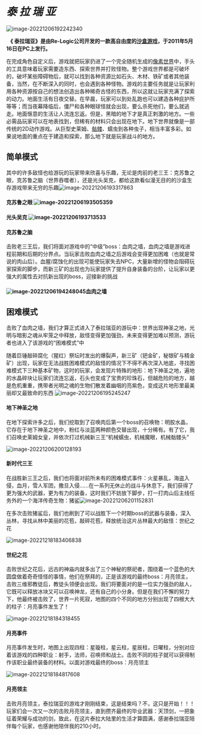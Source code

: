 #                         *泰  拉  瑞  亚*                          

![image-20221206192242340](C:\Users\liang\AppData\Roaming\Typora\typora-user-images\image-20221206192242340.png)

​    **《 泰拉瑞亚》是由Re-Logic公司开发的一款高自由度的[沙盒游戏](https://baike.baidu.com/item/沙盒游戏/634349?fromModule=lemma_inlink)，于2011年5月16日在PC上发行。**

在完成角色自定义后，游戏就把玩家扔进了一个完全随机生成的[像素世界](https://baike.baidu.com/item/像素世界?fromModule=lemma_inlink)中，手头的工具意味着玩家需要造东西、探索世界并打败怪物。整个游戏世界都是可破坏的，破坏某些障碍物后，就可以找到各种资源比如石头、木材、铁矿或者其他装备，当然，在不断深入的同时，也会遇到各种怪物。游戏的主要任务就是让玩家利用各种资源按自己的想法创造出各种稀奇古怪的东西，所以这就让玩家充满了探索的动力。地面生活有日夜交替。在早晨，玩家可以到处乱跑也可以建造各种庇护所等等；而当夜幕降临后，僵尸和各种眼球怪就会出现，要么杀死他们，要么就逃走。地面惬意的生活让人流连忘返。但是，黑暗的地下才是真正刺激的地方。一些必需品玩家可以在地表找到，但稀有的材料只会出现在地下。地下世界就像是一部传统的2D动作游戏。从巨型史莱姆、[骷髅](https://baike.baidu.com/item/骷髅?fromModule=lemma_inlink)、蠕虫到各种虫子，相当丰富多彩。如果说地面的重点在于建造和探索，那么地下就是玩家战斗的地方。 

## 简单模式

其中的许多敌怪也给游玩的玩家带来欣喜与乐趣，无论是肉前的老三王：克苏鲁之眼，克苏鲁之脑（世界吞噬者），还是光头吴克，都给这款看似漫无目的的沙盒生存游戏带来无穷的乐趣<img src="C:\Users\liang\AppData\Roaming\Typora\typora-user-images\image-20221206193317863.png" alt="image-20221206193317863"  />

#### **克苏鲁之眼**                                                   <img src="C:\Users\liang\AppData\Roaming\Typora\typora-user-images\image-20221206193505359.png" alt="image-20221206193505359"  />

#### **光头吴克**                                           <img src="C:\Users\liang\AppData\Roaming\Typora\typora-user-images\image-20221206193713533.png" alt="image-20221206193713533"  />

#### **克苏鲁之脑**

击败老三王后，我们将面对游戏中的“中级”boss：血肉之墙，血肉之墙是游戏进程前期和后期的分界点。当玩家击败血肉之墙之后游戏会变得更加困难（也就是常说的肉山后）。血腥/腐蚀化的出现可能使玩家失去NPC，大量新增的怪物会阻碍玩家探索的脚步，而新三矿的出现也为玩家提供了提升自身装备的台阶，让玩家以更强大的属性去对抗新出现的boss，迎接新的挑战

#### <img src="C:\Users\liang\AppData\Roaming\Typora\typora-user-images\image-20221206194248045.png" alt="image-20221206194248045"  />**血肉之墙**

## 困难模式

击败了血肉之墙，我们才算正式进入了泰拉瑞亚的游玩中：世界出现神圣之地，光明与暗影之魂从牢笼之中释放，敌怪变得更加强劲，未来变得更加难以预测，游玩者也进入了该游戏的“困难模式”中

随着巨锤敲碎腐化（猩红）祭坛时发出的爆裂声，新三矿（钯金矿，秘银矿与精金矿）出现，玩家在无法战胜困难模式的敌怪的情况下不得不再次深入地底，寻找困难模式下三种基本矿物，这时的玩家，会发现片特殊的地形：地下神圣之地，遍地的水晶碎块让玩家们流连忘返，石头也变成了宝贵的珍珠石，但越危险的地方，越是危机重重，携带者光明之魂的生物们散发着幽咽的亮紫色，变成这片地形里最美丽却又最致命的东西           <img src="C:\Users\liang\AppData\Roaming\Typora\typora-user-images\image-20221206195245247.png" alt="image-20221206195245247"  />

#### **地下神圣之地**

在地下探索许多之后，我们挖取到了召唤肉后第一个boss的召唤物：明胶水晶，它存在于地下神圣之地中，粉红与淡蓝两种颜色交替出现，十分稀有。有了它，我们召唤史莱姆女皇，并依次打过机械新三王“机械蠕虫，机械魔眼，机械骷髅头”

<img src="C:\Users\liang\AppData\Roaming\Typora\typora-user-images\image-20221206200128193.png" alt="image-20221206200128193"  />

#### 新时代三王

在战胜新三王之后，我们也将面对前所未有的困难模式事件：火星暴乱，海盗入侵，血月，雪人军团，撒旦入侵......在一系列无休止的战斗与休息下，我们获得了更为强大的武器，更为有力的装备，这时我们不妨放下脚步，打一打肉山后主线任务外的一个海洋传奇生物：猪鲨<img src="C:\Users\liang\AppData\Roaming\Typora\typora-user-images\image-20221206201152831.png" alt="image-20221206201152831"  />

在多次击败猪鲨后，我们也刷到了可以战胜下一个时期boss的武器与装备，深入丛林，寻找从林中美丽的花苞，敲碎花苞，释放统治这片丛林最大的敌怪：世纪之花

<img src="C:\Users\liang\AppData\Roaming\Typora\typora-user-images\image-20221218183406838.png" alt="image-20221218183406838" style="zoom:;" /> 

#### 世纪之花

击败世纪之花后，远古的神庙内就多出了三个神秘的祭祀者，围绕着一个蓝色的大圆盘做着奇奇怪怪的事情，他们在祭拜的，正是该游戏的最终boss：月亮领主，击败三维邪教徒后，教徒头领便会出现。我们将要面对的是一位实力强劲的敌人，它既可以释放冰块又可以召唤神龙，还有自己的小分身。但是在我们不懈的努力下，他最终被击败了，世界一片死寂，地图的四个不同的地方分别出现了四根大大的柱子：月亮事件发生了！

![image-20221218184318455](C:\Users\liang\AppData\Roaming\Typora\typora-user-images\image-20221218184318455.png)

#### 月亮事件

月亮事件发生时，地图上出现四柱：星璇柱，星云柱，星辰柱，日曜柱，分别对应着该游戏的四种职业：射手，法师，召唤师和战士。击败不同的柱子就可以获得制作该职业最终装备的材料。以面对游戏最终的boss：月亮领主

![image-20221218184817608](C:\Users\liang\AppData\Roaming\Typora\typora-user-images\image-20221218184817608.png)

#### 月亮领主

击败月亮领主，泰拉瑞亚的游戏才刚刚结束，这是结束吗？不，这只是开始！！！玩家们会一次又一次的击败月亮领主，直到攒齐最终的毕业武器：天顶剑，一把象征着荣耀与成功的剑，致此，在这片泰拉大陆里的生活才算圆满，感谢泰拉瑞亚陪伴每个玩家，也感谢他陪伴我的210小时。